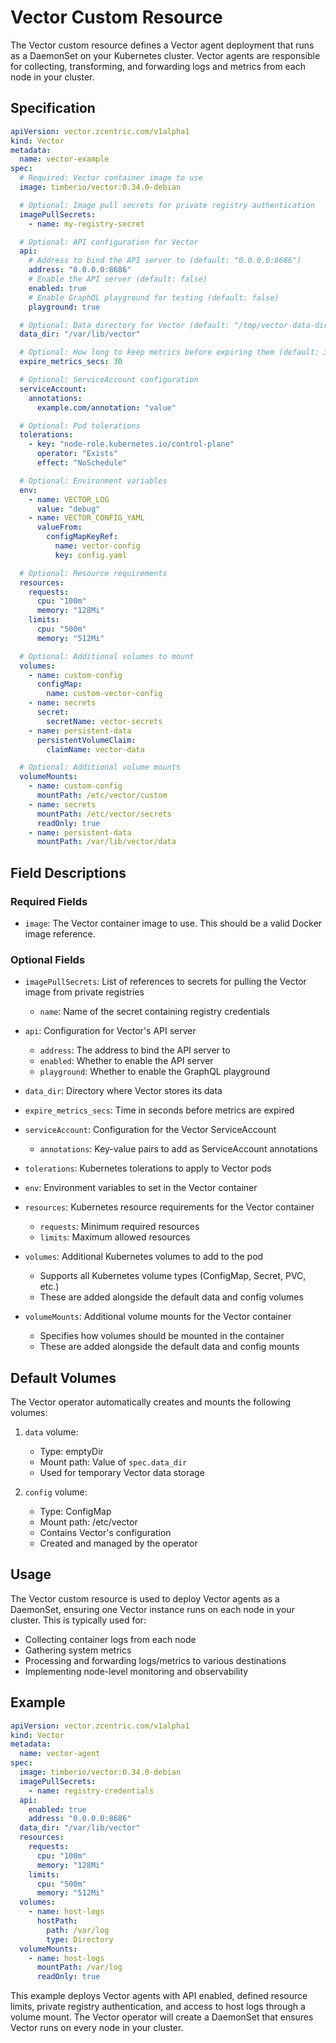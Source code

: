 # Vector Custom Resource

The Vector custom resource defines a Vector agent deployment that runs as a DaemonSet on your Kubernetes cluster. Vector agents are responsible for collecting, transforming, and forwarding logs and metrics from each node in your cluster.

## Specification

```yaml
apiVersion: vector.zcentric.com/v1alpha1
kind: Vector
metadata:
  name: vector-example
spec:
  # Required: Vector container image to use
  image: timberio/vector:0.34.0-debian

  # Optional: Image pull secrets for private registry authentication
  imagePullSecrets:
    - name: my-registry-secret

  # Optional: API configuration for Vector
  api:
    # Address to bind the API server to (default: "0.0.0.0:8686")
    address: "0.0.0.0:8686"
    # Enable the API server (default: false)
    enabled: true
    # Enable GraphQL playground for testing (default: false)
    playground: true

  # Optional: Data directory for Vector (default: "/tmp/vector-data-dir")
  data_dir: "/var/lib/vector"

  # Optional: How long to keep metrics before expiring them (default: 30)
  expire_metrics_secs: 30

  # Optional: ServiceAccount configuration
  serviceAccount:
    annotations:
      example.com/annotation: "value"

  # Optional: Pod tolerations
  tolerations:
    - key: "node-role.kubernetes.io/control-plane"
      operator: "Exists"
      effect: "NoSchedule"

  # Optional: Environment variables
  env:
    - name: VECTOR_LOG
      value: "debug"
    - name: VECTOR_CONFIG_YAML
      valueFrom:
        configMapKeyRef:
          name: vector-config
          key: config.yaml

  # Optional: Resource requirements
  resources:
    requests:
      cpu: "100m"
      memory: "128Mi"
    limits:
      cpu: "500m"
      memory: "512Mi"

  # Optional: Additional volumes to mount
  volumes:
    - name: custom-config
      configMap:
        name: custom-vector-config
    - name: secrets
      secret:
        secretName: vector-secrets
    - name: persistent-data
      persistentVolumeClaim:
        claimName: vector-data

  # Optional: Additional volume mounts
  volumeMounts:
    - name: custom-config
      mountPath: /etc/vector/custom
    - name: secrets
      mountPath: /etc/vector/secrets
      readOnly: true
    - name: persistent-data
      mountPath: /var/lib/vector/data
```

## Field Descriptions

### Required Fields

- `image`: The Vector container image to use. This should be a valid Docker image reference.

### Optional Fields

- `imagePullSecrets`: List of references to secrets for pulling the Vector image from private registries
  - `name`: Name of the secret containing registry credentials

- `api`: Configuration for Vector's API server
  - `address`: The address to bind the API server to
  - `enabled`: Whether to enable the API server
  - `playground`: Whether to enable the GraphQL playground

- `data_dir`: Directory where Vector stores its data
- `expire_metrics_secs`: Time in seconds before metrics are expired
- `serviceAccount`: Configuration for the Vector ServiceAccount
  - `annotations`: Key-value pairs to add as ServiceAccount annotations

- `tolerations`: Kubernetes tolerations to apply to Vector pods
- `env`: Environment variables to set in the Vector container
- `resources`: Kubernetes resource requirements for the Vector container
  - `requests`: Minimum required resources
  - `limits`: Maximum allowed resources

- `volumes`: Additional Kubernetes volumes to add to the pod
  - Supports all Kubernetes volume types (ConfigMap, Secret, PVC, etc.)
  - These are added alongside the default data and config volumes

- `volumeMounts`: Additional volume mounts for the Vector container
  - Specifies how volumes should be mounted in the container
  - These are added alongside the default data and config mounts

## Default Volumes

The Vector operator automatically creates and mounts the following volumes:

1. `data` volume:
   - Type: emptyDir
   - Mount path: Value of `spec.data_dir`
   - Used for temporary Vector data storage

2. `config` volume:
   - Type: ConfigMap
   - Mount path: /etc/vector
   - Contains Vector's configuration
   - Created and managed by the operator

## Usage

The Vector custom resource is used to deploy Vector agents as a DaemonSet, ensuring one Vector instance runs on each node in your cluster. This is typically used for:

- Collecting container logs from each node
- Gathering system metrics
- Processing and forwarding logs/metrics to various destinations
- Implementing node-level monitoring and observability

## Example

```yaml
apiVersion: vector.zcentric.com/v1alpha1
kind: Vector
metadata:
  name: vector-agent
spec:
  image: timberio/vector:0.34.0-debian
  imagePullSecrets:
    - name: registry-credentials
  api:
    enabled: true
    address: "0.0.0.0:8686"
  data_dir: "/var/lib/vector"
  resources:
    requests:
      cpu: "100m"
      memory: "128Mi"
    limits:
      cpu: "500m"
      memory: "512Mi"
  volumes:
    - name: host-logs
      hostPath:
        path: /var/log
        type: Directory
  volumeMounts:
    - name: host-logs
      mountPath: /var/log
      readOnly: true
```

This example deploys Vector agents with API enabled, defined resource limits, private registry authentication, and access to host logs through a volume mount. The Vector operator will create a DaemonSet that ensures Vector runs on every node in your cluster.